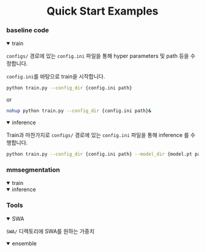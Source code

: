 # <div align='center'>Quick Start Examples<div>

### baseline code
<details open>
<summary> train </summary>

`configs/` 경로에 있는 `config.ini` 파일을 통해 hyper parameters 및 path 등을 수정합니다. 

`config.ini`를 바탕으로 train을 시작합니다.

```bash
python train.py --config_dir {config.ini path} 
```

or 

```bash
nohup python train.py --config_dir {config.ini path}&
```
</details>

<details open>
<summary> inference </summary>

Train과 마찬가지로 `configs/` 경로에 있는 `config.ini` 파일을 통해 inference 를 수행합니다. 

```bash
python train.py --config_dir {config.ini path} --model_dir {model.pt path}
```
</details>



### mmsegmentation 

<details open>
<summary> train </summary>

</details>

<details open>
<summary> inference </summary>

</details>



### Tools 

<details open>
<summary> SWA </summary>

`SWA/` 디렉토리에 SWA를 원하는 가중치 

</details>

<details open>
<summary> ensemble </summary>

</details>
